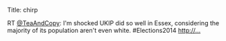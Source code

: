 Title: chirp

RT <a href="http://twitter.com/TeaAndCopy">@TeaAndCopy</a>: I'm shocked UKIP did so well in Essex, considering the majority of its population aren't even white. #Elections2014 <a href="http://…">http://…</a>
